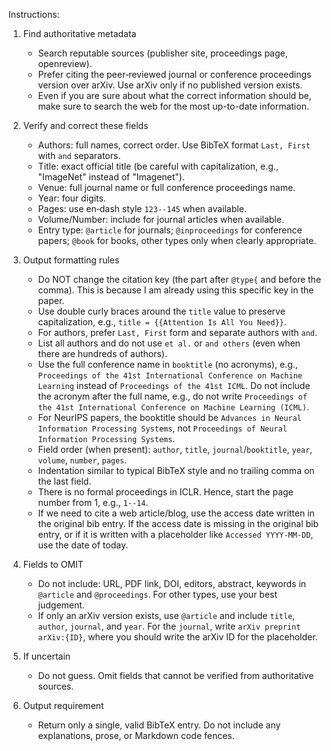 Instructions:

1) Find authoritative metadata
   - Search reputable sources (publisher site, proceedings page, openreview).
   - Prefer citing the peer‑reviewed journal or conference proceedings version over arXiv. Use arXiv only if no published version exists.
   - Even if you are sure about what the correct information should be, make sure to search the web for the most up-to-date information.

2) Verify and correct these fields
   - Authors: full names, correct order. Use BibTeX format `Last, First` with `and` separators.
   - Title: exact official title (be careful with capitalization, e.g., "ImageNet" instead of "Imagenet").
   - Venue: full journal name or full conference proceedings name.
   - Year: four digits.
   - Pages: use en‑dash style `123--145` when available.
   - Volume/Number: include for journal articles when available.
   - Entry type: `@article` for journals; `@inproceedings` for conference papers; `@book` for books, other types only when clearly appropriate.

3) Output formatting rules
   - Do NOT change the citation key (the part after `@type{` and before the comma). This is because I am already using this specific key in the paper.
   - Use double curly braces around the `title` value to preserve capitalization, e.g., `title = {{Attention Is All You Need}}`.
   - For authors, prefer `Last, First` form and separate authors with ` and `.
   - List all authors and do not use `et al.` or `and others` (even when there are hundreds of authors).
   - Use the full conference name in `booktitle` (no acronyms), e.g., `Proceedings of the 41st International Conference on Machine Learning` instead of `Proceedings of the 41st ICML`. Do not include the acronym after the full name, e.g., do not write `Proceedings of the 41st International Conference on Machine Learning (ICML)`.
   - For NeurIPS papers, the booktitle should be `Advances in Neural Information Processing Systems`, not `Proceedings of Neural Information Processing Systems`.
   - Field order (when present):
     `author`, `title`, `journal`/`booktitle`, `year`, `volume`, `number`, `pages`.
   - Indentation similar to typical BibTeX style and no trailing comma on the last field.
   - There is no formal proceedings in ICLR. Hence, start the page number from 1, e.g., `1--14`.
   - If we need to cite a web article/blog, use the access date written in the original bib entry. If the access date is missing in the original bib entry, or if it is written with a placeholder like `Accessed YYYY-MM-DD`, use the date of today.

4) Fields to OMIT
   - Do not include: URL, PDF link, DOI, editors, abstract, keywords in `@article` and `@proceedings`. For other types, use your best judgement.
   - If only an arXiv version exists, use `@article` and include `title`, `author`, `journal`, and `year`. For the `journal`, write `arXiv preprint arXiv:{ID}`, where you should write the arXiv ID for the placeholder.

5) If uncertain
   - Do not guess. Omit fields that cannot be verified from authoritative sources.

6) Output requirement
   - Return only a single, valid BibTeX entry. Do not include any explanations, prose, or Markdown code fences.


